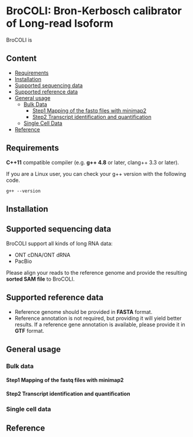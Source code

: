 # BroCOLI: Bron-Kerbosch calibrator of Long-read Isoform
BroCOLI is 
## Content
- [Requirements](#Requirements)
- [Installation](#Installation)
- [Supported sequencing data](#Supported-sequencing-data)
- [Supported reference data](#Supported-reference-data)
- [General usage](#General-usage)
    + [Bulk Data](#Bulk-data)
        * [Step1 Mapping of the fastq files with minimap2](#Step1-Mapping-of-the-fastq-files-with-minimap2)
        * [Step2 Transcript identification and quantification](#Step2-Transcript-identification-and-quantification)
    + [Single Cell Data](#Single-cell-data)
- [Reference](#Reference)




## Requirements
**C++11** compatible compiler (e.g. **g++ 4.8** or later, clang++ 3.3 or later).

If you are a Linux user, you can check your g++ version with the following code.
```shell
g++ --version
```


## Installation


## Supported sequencing data
BroCOLI support all kinds of long RNA data:
- ONT cDNA/ONT dRNA
- PacBio

Please align your reads to the reference genome and provide the resulting **sorted SAM file** to BroCOLI.

## Supported reference data
- Reference genome should be provided in **FASTA** format.
- Reference annotation is not required, but providing it will yield better results. If a reference gene annotation is available, please provide it in **GTF** format.

## General usage
### Bulk data
#### Step1 Mapping of the fastq files with minimap2


#### Step2 Transcript identification and quantification

### Single cell data



## Reference
